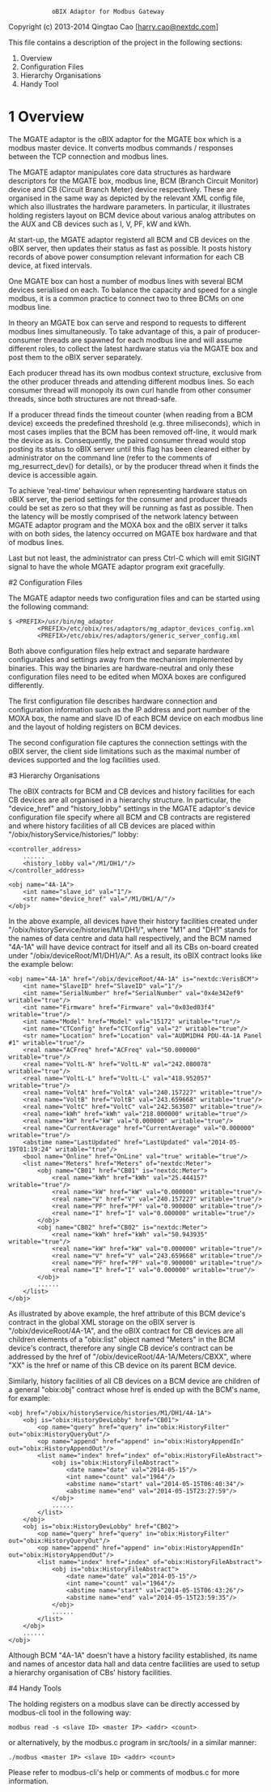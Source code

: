 				oBIX Adaptor for Modbus Gateway
 
Copyright (c) 2013-2014 Qingtao Cao [harry.cao@nextdc.com]    

This file contains a description of the project in the following sections:

1. Overview
2. Configuration Files
3. Hierarchy Organisations
4. Handy Tool


# 1 Overview

The MGATE adaptor is the oBIX adaptor for the MGATE box which is a modbus master device. It converts modbus commands / responses between the TCP connection and modbus lines.

The MGATE adaptor manipulates core data structures as hardware descriptors for the MGATE box, modbus line, BCM (Branch Circuit Monitor) device and CB (Circuit Branch Meter) device respectively. These are organised in the same way as depicted by the relevant XML config file, which also illustrates the hardware parameters. In particular, it illustrates holding registers layout on BCM device about various analog attributes on the AUX and CB devices such as I, V, PF, kW and kWh.

At start-up, the MGATE adaptor registerd all BCM and CB devices on the oBIX server, then updates their status as fast as possible. It posts history records of above power consumption relevant information for each CB device, at fixed intervals.

One MGATE box can host a number of modbus lines with several BCM devices serialised on each. To balance the capacity and speed for a single modbus, it is a common practice to connect two to three BCMs on one modbus line.

In theory an MGATE box can serve and respond to requests to different modbus lines simultaneously. To take advantage of this, a pair of producer-consumer threads are spawned for each modbus line and will assume different roles, to collect the latest hardware status via the MGATE box and post them to the oBIX server separately.

Each producer thread has its own modbus context structure, exclusive from the other producer threads and attending different modbus lines. So each consumer thread will monopoly its own curl handle from other consumer threads, since both structures are not thread-safe.

If a producer thread finds the timeout counter (when reading from a BCM device) exceeds the predefined threshold (e.g. three miliseconds), which in most cases implies that the BCM has been removed off-line, it would mark the device as is. Consequently, the paired consumer thread would stop posting its status to oBIX server until this flag has been cleared either by administrator on the command line (refer to the comments of mg_resurrect_dev() for details), or by the producer thread when it finds the device is accessible again.

To achieve 'real-time' behaviour when representing hardware status on oBIX server, the period settings for the consumer and producer threads could be set as zero so that they will be running as fast as possible. Then the latency will be mostly comprised of the network latency between MGATE adaptor program and the MOXA box and the oBIX server it talks with on both sides, the latency occurred on MGATE box hardware and that of modbus lines.

Last but not least, the administrator can press Ctrl-C which will emit SIGINT signal to have the whole MGATE adaptor program exit gracefully. 


#2 Configuration Files

The MGATE adaptor needs two configuration files and can be started using the following command:

	$ <PREFIX>/usr/bin/mg_adaptor
			<PREFIX>/etc/obix/res/adaptors/mg_adaptor_devices_config.xml
			<PREFIX>/etc/obix/res/adaptors/generic_server_config.xml

Both above configuration files help extract and separate hardware configurables and settings away from the mechanism implemented by binaries. This way the binaries are hardware-neutral and only these configuration files need to be edited when MOXA boxes are configured differently.

The first configuration file describes hardware connection and configuration information such as the IP address and port number of the MOXA box, the name and slave ID of each BCM device on each modbus line and the layout of holding registers on BCM devices.

The second configuration file captures the connection settings with the oBIX server, the client side limitations such as the maximal number of devices supported and the log facilities used.


#3 Hierarchy Organisations

The oBIX contracts for BCM and CB devices and history facilities for each CB devices are all organised in a hierarchy structure. In particular, the "device_href" and "history_lobby" settings in the MGATE adaptor's device configuration file specify where all BCM and CB contracts are registered and where history facilities of all CB devices are placed within "/obix/historyService/histories/" lobby:

	<controller_address>
		......
		<history_lobby val="/M1/DH1/"/>
	</controller_address>

	<obj name="4A-1A">
		<int name="slave_id" val="1"/>
		<str name="device_href" val="/M1/DH1/A/"/>
	</obj>

In the above example, all devices have their history facilities created under "/obix/historyService/histories/M1/DH1/", where "M1" and "DH1" stands for the names of data centre and data hall respectively, and the BCM named "4A-1A" will have device contract for itself and all its CBs on-board created under "/obix/deviceRoot/M1/DH1/A/". As a result, its oBIX contract looks like the example below:

	<obj name="4A-1A" href="/obix/deviceRoot/4A-1A" is="nextdc:VerisBCM">
		<int name="SlaveID" href="SlaveID" val="1"/>
		<int name="SerialNumber" href="SerialNumber" val="0x4e342ef9" writable="true"/>
		<int name="Firmware" href="Firmware" val="0x03ed03f4" writable="true"/>
		<int name="Model" href="Model" val="15172" writable="true"/>
		<int name="CTConfig" href="CTConfig" val="2" writable="true"/>
		<str name="Location" href="Location" val="AUDM1DH4 PDU-4A-1A Panel #1" writable="true"/>
		<real name="ACFreq" href="ACFreq" val="50.000000" writable="true"/>
		<real name="VoltL-N" href="VoltL-N" val="242.080078" writable="true"/>
		<real name="VoltL-L" href="VoltL-L" val="418.952057" writable="true"/>
		<real name="VoltA" href="VoltA" val="240.157227" writable="true"/>
		<real name="VoltB" href="VoltB" val="243.659668" writable="true"/>
		<real name="VoltC" href="VoltC" val="242.563507" writable="true"/>
		<real name="kWh" href="kWh" val="218.000000" writable="true"/>
		<real name="kW" href="kW" val="0.000000" writable="true"/>
		<real name="CurrentAverage" href="CurrentAverage" val="0.000000" writable="true"/>
		<abstime name="LastUpdated" href="LastUpdated" val="2014-05-19T01:19:24" writable="true"/>
		<bool name="Online" href="OnLine" val="true" writable="true"/>
		<list name="Meters" href="Meters" of="nextdc:Meter">
			<obj name="CB01" href="CB01" is="nextdc:Meter">
				<real name="kWh" href="kWh" val="25.444157" writable="true"/>
				<real name="kW" href="kW" val="0.000000" writable="true"/>
				<real name="V" href="V" val="240.157227" writable="true"/>
				<real name="PF" href="PF" val="0.900000" writable="true"/>
				<real name="I" href="I" val="0.000000" writable="true"/>
			</obj>
			<obj name="CB02" href="CB02" is="nextdc:Meter">
				<real name="kWh" href="kWh" val="50.943935" writable="true"/>
				<real name="kW" href="kW" val="0.000000" writable="true"/>
				<real name="V" href="V" val="243.659668" writable="true"/>
				<real name="PF" href="PF" val="0.900000" writable="true"/>
				<real name="I" href="I" val="0.000000" writable="true"/>
			</obj>
			......
		</list>
	</obj>

As illustrated by above example, the href attribute of this BCM device's contract in the global XML storage on the oBIX server is "/obix/deviceRoot/4A-1A", and the oBIX contract for CB devices are all children elements of a "obix:list" object named "Meters" in the BCM device's contract, therefore any single CB device's contract can be addressed by the href of "/obix/deviceRoot/4A-1A/Meters/CBXX", where "XX" is the href or name of this CB device on its parent BCM device.

Similarly, history facilities of all CB devices on a BCM device are children of a general "obix:obj" contract whose href is ended up with the BCM's name, for example:

	<obj href="/obix/historyService/histories/M1/DH1/4A-1A">
		<obj is="obix:HistoryDevLobby" href="CB01">
			<op name="query" href="query" in="obix:HistoryFilter" out="obix:HistoryQueryOut"/>
			<op name="append" href="append" in="obix:HistoryAppendIn" out="obix:HistoryAppendOut"/>
			<list name="index" href="index" of="obix:HistoryFileAbstract">
				<obj is="obix:HistoryFileAbstract">
					<date name="date" val="2014-05-15"/>
					<int name="count" val="1964"/>
					<abstime name="start" val="2014-05-15T06:40:34"/>
					<abstime name="end" val="2014-05-15T23:27:59"/>
				</obj>
				......
			</list>
		</obj>
		<obj is="obix:HistoryDevLobby" href="CB02">
			<op name="query" href="query" in="obix:HistoryFilter" out="obix:HistoryQueryOut"/>
			<op name="append" href="append" in="obix:HistoryAppendIn" out="obix:HistoryAppendOut"/>
			<list name="index" href="index" of="obix:HistoryFileAbstract">
				<obj is="obix:HistoryFileAbstract">
					<date name="date" val="2014-05-15"/>
					<int name="count" val="1964"/>
					<abstime name="start" val="2014-05-15T06:43:26"/>
					<abstime name="end" val="2014-05-15T23:59:35"/>
				</obj>
				......
			</list>
		</obj>
		......
	</obj>

Although BCM "4A-1A" doesn't have a history facility established, its name and names of ancestor data hall and data centre facilities are used to setup a hierarchy organisation of CBs' history facilities.


#4 Handy Tools

The holding registers on a modbus slave can be directly accessed by modbus-cli tool in the following way:

	modbus read -s <slave ID> <master IP> <addr> <count>

or alternatively, by the modbus.c program in src/tools/ in a similar manner:

	./modbus <master IP> <slave ID> <addr> <count>

Please refer to modbus-cli's help or comments of modbus.c for more information.
